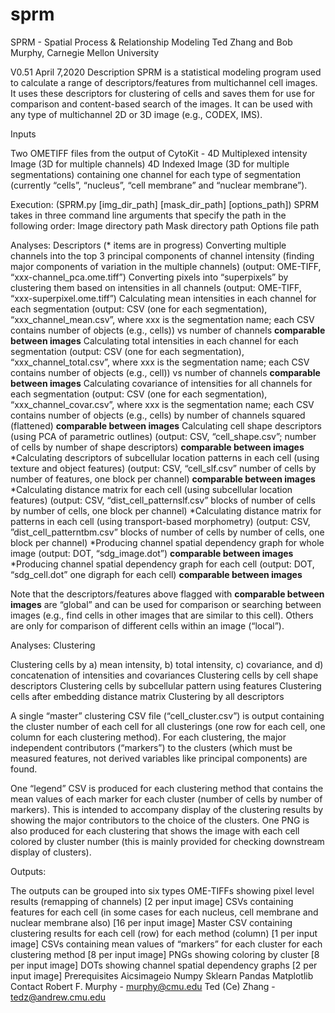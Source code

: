 # sprm

SPRM - Spatial Process & Relationship Modeling
Ted Zhang and Bob Murphy, Carnegie Mellon University

V0.51 April 7,2020
Description
SPRM is a statistical modeling program used to calculate a range of descriptors/features from multichannel cell images.  It uses these descriptors for clustering of cells and saves them for use for comparison and content-based search of the images.  It can be used with any type of multichannel 2D or 3D image (e.g., CODEX, IMS).

Inputs

Two OMETIFF files from the output of CytoKit -
4D Multiplexed intensity Image (3D for multiple channels)
4D Indexed Image (3D for multiple segmentations) containing one channel for each type of segmentation (currently “cells”, “nucleus”, “cell membrane” and “nuclear membrane”).

Execution: (SPRM.py [img_dir_path] [mask_dir_path] [options_path])
SPRM takes in three command line arguments that specify the path in the following order:
Image directory path
Mask directory path
Options file path

Analyses: Descriptors
(* items are in progress)
Converting multiple channels into the top 3 principal components of channel intensity (finding major components of variation in the multiple channels) (output: OME-TIFF, “xxx-channel_pca.ome.tiff”)
Converting pixels into “superpixels” by clustering them based on intensities in all channels (output: OME-TIFF, “xxx-superpixel.ome.tiff”)
Calculating mean intensities in each channel for each segmentation (output: CSV (one for each segmentation),  “xxx_channel_mean.csv”, where xxx is the segmentation name; each CSV contains number of objects (e.g., cells)) vs number of channels **comparable between images**
Calculating total intensities in each channel for each segmentation (output: CSV (one for each segmentation), “xxx_channel_total.csv”, where xxx is the segmentation name; each CSV contains number of objects (e.g., cell)) vs number of channels **comparable between images**
Calculating covariance of intensities for all channels for each segmentation (output: CSV (one for each segmentation), “xxx_channel_covar.csv”, where xxx is the segmentation name; each CSV contains number of objects (e.g., cells) by number of channels squared (flattened) **comparable between images**
Calculating cell shape descriptors (using PCA of parametric outlines) (output: CSV, “cell_shape.csv”; number of cells by number of shape descriptors) **comparable between images**
*Calculating descriptors of subcellular location patterns in each cell (using texture and object features) (output: CSV, “cell_slf.csv” number of cells by number of features, one block per channel) **comparable between images**
*Calculating distance matrix for each cell (using subcellular location features) (output: CSV, “dist_cell_patternslf.csv” blocks of number of cells by number of cells, one block per channel)
*Calculating distance matrix for patterns in each cell (using transport-based morphometry) (output: CSV, ”dist_cell_patterntbm.csv” blocks of number of cells by number of cells, one block per channel)
*Producing channel spatial dependency graph for whole image (output: DOT, “sdg_image.dot”) **comparable between images**
*Producing channel spatial dependency graph for each cell (output: DOT, “sdg_cell.dot” one digraph for each cell) **comparable between images**

Note that the descriptors/features above flagged with **comparable between images** are “global” and can be used for comparison or searching between images (e.g., find cells in other images that are similar to this cell).  Others are only for comparison of different cells within an image (“local”).

Analyses: Clustering

Clustering cells by a) mean intensity, b) total intensity, c) covariance, and d) concatenation of intensities and covariances
Clustering cells by cell shape descriptors
Clustering cells by subcellular pattern using features
Clustering cells after embedding distance matrix
Clustering by all descriptors

A single “master” clustering CSV file (“cell_cluster.csv”) is output containing the cluster number of each cell for all clusterings (one row for each cell, one column for each clustering method). For each clustering, the major independent contributors (“markers”) to the clusters (which must be measured features, not derived variables like principal components) are found.  

One “legend” CSV is produced for each clustering method that contains the mean values of each marker for each cluster (number of cells by number of markers).  This is intended to accompany display of the clustering results by showing the major contributors to the choice of the clusters.  One PNG is also produced for each clustering that shows the image with each cell colored by cluster number (this is mainly provided for checking downstream display of clusters).

Outputs:

The outputs can be grouped into six types
OME-TIFFs showing pixel level results (remapping of channels) [2 per input image]
CSVs containing features for each cell (in some cases for each nucleus, cell membrane and nuclear membrane also) [16 per input image]
Master CSV containing clustering results for each cell (row) for each method (column) [1 per input image]
CSVs containing mean values of “markers” for each cluster for each clustering method [8 per input image]
PNGs showing coloring by cluster [8 per input image]
DOTs showing channel spatial dependency graphs [2 per input image]
Prerequisites
Aicsimageio
Numpy
Sklearn
Pandas
Matplotlib
Contact
Robert F. Murphy - murphy@cmu.edu
Ted (Ce) Zhang - tedz@andrew.cmu.edu
